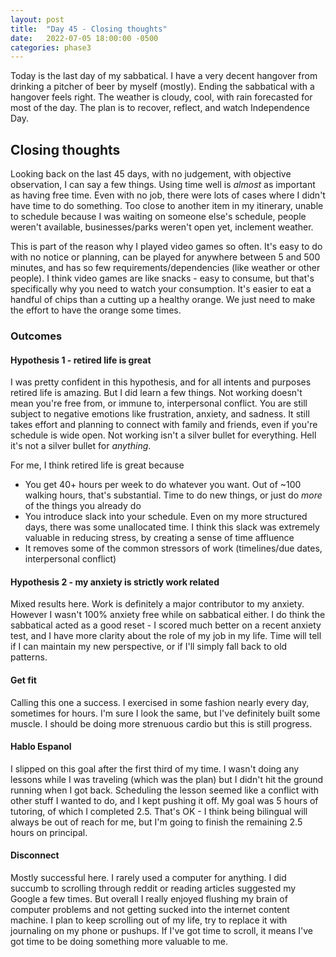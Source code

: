```yaml
---
layout: post
title:  "Day 45 - Closing thoughts"
date:   2022-07-05 18:00:00 -0500
categories: phase3
---
```


Today is the last day of my sabbatical. I have a very decent hangover from drinking a pitcher of beer by myself (mostly). Ending the sabbatical
with a hangover feels right. The weather is cloudy, cool, with rain forecasted for most of the day. The plan is to recover, reflect, and watch
Independence Day.

## Closing thoughts

Looking back on the last 45 days, with no judgement, with objective observation, I can say a few things. Using time well is *almost* as important
as having free time. Even with no job, there were lots of cases where I didn't have time to do something. Too close to another item in my itinerary,
unable to schedule because I was waiting on someone else's schedule, people weren't available, businesses/parks weren't open yet, inclement weather.

This is part of the reason why I played video games so often. It's easy to do with no notice or planning, can be played for anywhere between 5 and
500 minutes, and has so few requirements/dependencies (like weather or other people). I think video games are like snacks - easy to consume, but
that's specifically why you need to watch your consumption. It's easier to eat a handful of chips than a cutting up a healthy orange. We just need
to make the effort to have the orange some times.







### Outcomes

#### Hypothesis 1 - retired life is great

I was pretty confident in this hypothesis, and for all intents and purposes retired life is amazing. But I did learn a few things.
Not working doesn't mean you're free from, or immune to, interpersonal conflict. You are still subject to negative emotions like
frustration, anxiety, and sadness. It still takes effort and planning to connect with family and friends, even if you're schedule is
wide open. Not working isn't a silver bullet for everything. Hell it's not a silver bullet for _anything_.

For me, I think retired life is great because
* You get 40+ hours per week to do whatever you want. Out of ~100 walking hours, that's substantial. Time to do new things, or just do
_more_ of the things you already do
* You introduce slack into your schedule. Even on my more structured days, there was some unallocated time. I think this slack was
extremely valuable in reducing stress, by creating a sense of time affluence
* It removes some of the common stressors of work (timelines/due dates, interpersonal conflict)


#### Hypothesis 2 - my anxiety is strictly work related

Mixed results here. Work is definitely a major contributor to my anxiety. However I wasn't 100% anxiety free while on sabbatical either.
I do think the sabbatical acted as a good reset - I scored much better on a recent anxiety test, and I have more clarity about the
role of my job in my life. Time will tell if I can maintain my new perspective, or if I'll simply fall back to old patterns.

#### Get fit

Calling this one a success. I exercised in some fashion nearly every day, sometimes for hours. I'm sure I look the same, but I've definitely
built some muscle. I should be doing more strenuous cardio but this is still progress.

#### Hablo Espanol

I slipped on this goal after the first third of my time. I wasn't doing any lessons while I was traveling (which was the plan) but I didn't
hit the ground running when I got back. Scheduling the lesson seemed like a conflict with other stuff I wanted to do, and I kept pushing it
off. My goal was 5 hours of tutoring, of which I completed 2.5. That's OK - I think being bilingual will always be out of reach for me, but I'm
going to finish the remaining 2.5 hours on principal.

#### Disconnect

Mostly successful here. I rarely used a computer for anything. I did succumb to scrolling through reddit or reading articles suggested my Google
a few times. But overall I really enjoyed flushing my brain of computer problems and not getting sucked into the internet content machine. I
plan to keep scrolling out of my life, try to replace it with journaling on my phone or pushups. If I've got time to scroll, it means I've got
time to be doing something more valuable to me.


